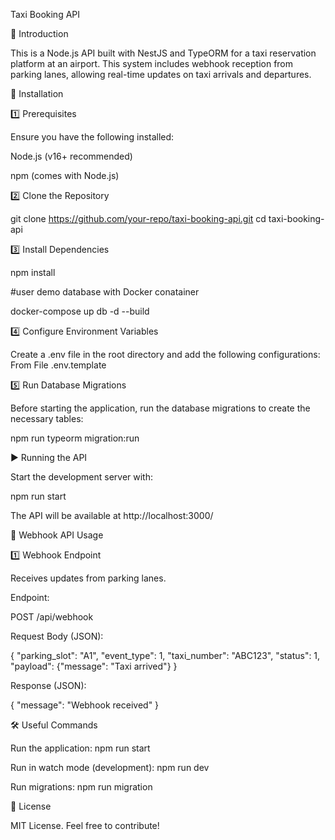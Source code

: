 Taxi Booking API

📌 Introduction

This is a Node.js API built with NestJS and TypeORM for a taxi reservation platform at an airport. This system includes webhook reception from parking lanes, allowing real-time updates on taxi arrivals and departures.

🚀 Installation

1️⃣ Prerequisites

Ensure you have the following installed:

Node.js (v16+ recommended)

npm (comes with Node.js)

2️⃣ Clone the Repository

git clone https://github.com/your-repo/taxi-booking-api.git
cd taxi-booking-api

3️⃣ Install Dependencies

npm install

#user demo database with Docker conatainer

docker-compose up db -d --build

4️⃣ Configure Environment Variables

Create a .env file in the root directory and add the following configurations:
From File .env.template


5️⃣ Run Database Migrations

Before starting the application, run the database migrations to create the necessary tables:

npm run typeorm migration:run

▶ Running the API

Start the development server with:

npm run start

The API will be available at http://localhost:3000/

📡 Webhook API Usage

1️⃣ Webhook Endpoint

Receives updates from parking lanes.

Endpoint:

POST /api/webhook

Request Body (JSON):

{
  "parking_slot": "A1",
  "event_type": 1,
  "taxi_number": "ABC123",
  "status": 1,
  "payload": {"message": "Taxi arrived"}
}

Response (JSON):

{
    "message": "Webhook received"
}

🛠 Useful Commands

Run the application: npm run start

Run in watch mode (development): npm run dev

Run migrations: npm run  migration


📝 License

MIT License. Feel free to contribute!